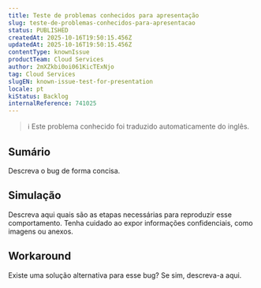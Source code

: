 ```yaml
---
title: Teste de problemas conhecidos para apresentação
slug: teste-de-problemas-conhecidos-para-apresentacao
status: PUBLISHED
createdAt: 2025-10-16T19:50:15.456Z
updatedAt: 2025-10-16T19:50:15.456Z
contentType: knownIssue
productTeam: Cloud Services
author: 2mXZkbi0oi061KicTExNjo
tag: Cloud Services
slugEN: known-issue-test-for-presentation
locale: pt
kiStatus: Backlog
internalReference: 741025
---
```


>ℹ️ Este problema conhecido foi traduzido automaticamente do inglês.

## Sumário


Descreva o bug de forma concisa.
## Simulação


Descreva aqui quais são as etapas necessárias para reproduzir esse comportamento.
Tenha cuidado ao expor informações confidenciais, como imagens ou anexos.


## Workaround


Existe uma solução alternativa para esse bug? Se sim, descreva-a aqui.



